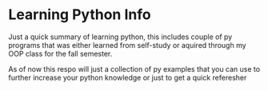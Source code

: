 # Learning Python Info

Just a quick summary of learning python, this includes couple of py programs that was either learned from self-study
or aquired through my OOP class for the fall semester.

As of now this respo will just a collection of py examples that you can use to further increase your python knowledge
or just to get a quick referesher